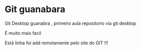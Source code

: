 # Git  guanabara

 Git Desktop guanabra , primeiro aula  repositorio via git desktop

 É muito mais facil


Está linha foi add remotamente pelo site do GIT !!!
